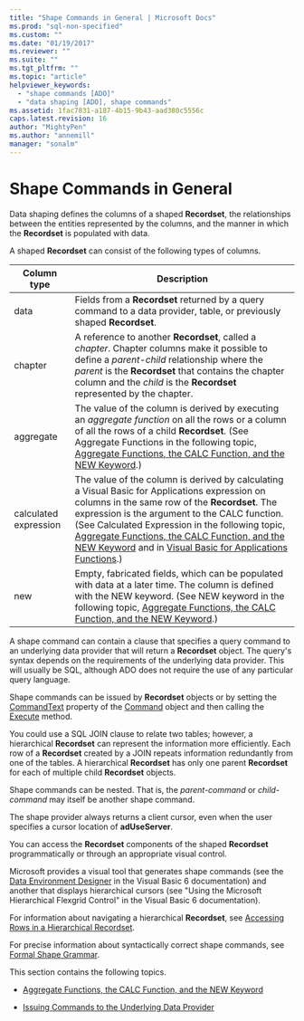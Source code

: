 ```yaml
---
title: "Shape Commands in General | Microsoft Docs"
ms.prod: "sql-non-specified"
ms.custom: ""
ms.date: "01/19/2017"
ms.reviewer: ""
ms.suite: ""
ms.tgt_pltfrm: ""
ms.topic: "article"
helpviewer_keywords: 
  - "shape commands [ADO]"
  - "data shaping [ADO], shape commands"
ms.assetid: 1fac7831-a187-4b15-9b43-aad380c5556c
caps.latest.revision: 16
author: "MightyPen"
ms.author: "annemill"
manager: "sonalm"
---
```

# Shape Commands in General
Data shaping defines the columns of a shaped **Recordset**, the relationships between the entities represented by the columns, and the manner in which the **Recordset** is populated with data.  
  
 A shaped **Recordset** can consist of the following types of columns.  
  
|Column type|Description|  
|-----------------|-----------------|  
|data|Fields from a **Recordset** returned by a query command to a data provider, table, or previously shaped **Recordset**.|  
|chapter|A reference to another **Recordset**, called a *chapter*. Chapter columns make it possible to define a *parent-child* relationship where the *parent* is the **Recordset** that contains the chapter column and the *child* is the **Recordset** represented by the chapter.|  
|aggregate|The value of the column is derived by executing an *aggregate function* on all the rows or a column of all the rows of a child **Recordset**. (See Aggregate Functions in the following topic, [Aggregate Functions, the CALC Function, and the NEW Keyword](../../../ado/guide/data/aggregate-functions-the-calc-function-and-the-new-keyword.md).)|  
|calculated expression|The value of the column is derived by calculating a Visual Basic for Applications expression on columns in the same row of the **Recordset**. The expression is the argument to the CALC function. (See Calculated Expression in the following topic, [Aggregate Functions, the CALC Function, and the NEW Keyword](../../../ado/guide/data/aggregate-functions-the-calc-function-and-the-new-keyword.md) and in [Visual Basic for Applications Functions](../../../ado/guide/data/visual-basic-for-applications-functions.md).)|  
|new|Empty, fabricated fields, which can be populated with data at a later time. The column is defined with the NEW keyword. (See NEW keyword in the following topic, [Aggregate Functions, the CALC Function, and the NEW Keyword](../../../ado/guide/data/aggregate-functions-the-calc-function-and-the-new-keyword.md).)|  
  
 A shape command can contain a clause that specifies a query command to an underlying data provider that will return a **Recordset** object. The query's syntax depends on the requirements of the underlying data provider. This will usually be SQL, although ADO does not require the use of any particular query language.  
  
 Shape commands can be issued by **Recordset** objects or by setting the [CommandText](../../../ado/reference/ado-api/commandtext-property-ado.md) property of the [Command](../../../ado/reference/ado-api/command-object-ado.md) object and then calling the [Execute](../../../ado/reference/ado-api/execute-method-ado-command.md) method.  
  
 You could use a SQL JOIN clause to relate two tables; however, a hierarchical **Recordset** can represent the information more efficiently. Each row of a **Recordset** created by a JOIN repeats information redundantly from one of the tables. A hierarchical **Recordset** has only one parent **Recordset** for each of multiple child **Recordset** objects.  
  
 Shape commands can be nested. That is, the *parent-command* or *child-command* may itself be another shape command.  
  
 The shape provider always returns a client cursor, even when the user specifies a cursor location of **adUseServer**.  
  
 You can access the **Recordset** components of the shaped **Recordset** programmatically or through an appropriate visual control.  
  
 Microsoft provides a visual tool that generates shape commands (see the [Data Environment Designer](http://go.microsoft.com/fwlink/?LinkId=5689) in the Visual Basic 6 documentation) and another that displays hierarchical cursors (see "Using the Microsoft Hierarchical Flexgrid Control" in the Visual Basic 6 documentation).  
  
 For information about navigating a hierarchical **Recordset**, see [Accessing Rows in a Hierarchical Recordset](../../../ado/guide/data/accessing-rows-in-a-hierarchical-recordset.md).  
  
 For precise information about syntactically correct shape commands, see [Formal Shape Grammar](../../../ado/guide/data/formal-shape-grammar.md).  
  
 This section contains the following topics.  
  
-   [Aggregate Functions, the CALC Function, and the NEW Keyword](../../../ado/guide/data/aggregate-functions-the-calc-function-and-the-new-keyword.md)  
  
-   [Issuing Commands to the Underlying Data Provider](../../../ado/guide/data/issuing-commands-to-the-underlying-data-provider.md)